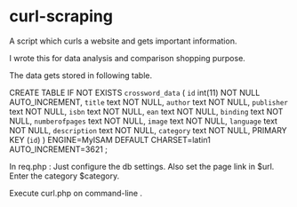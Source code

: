 curl-scraping
=============

A script which curls a website and gets important information.

I wrote this for data analysis and comparison shopping purpose.

The data gets stored in following table.

CREATE TABLE IF NOT EXISTS `crossword_data` (
  `id` int(11) NOT NULL AUTO_INCREMENT,
  `title` text NOT NULL,
  `author` text NOT NULL,
  `publisher` text NOT NULL,
  `isbn` text NOT NULL,
  `ean` text NOT NULL,
  `binding` text NOT NULL,
  `numberofpages` text NOT NULL,
  `image` text NOT NULL,
  `language` text NOT NULL,
  `description` text NOT NULL,
  `category` text NOT NULL,
  PRIMARY KEY (`id`)
) ENGINE=MyISAM  DEFAULT CHARSET=latin1 AUTO_INCREMENT=3621 ;


In req.php :
Just configure the db settings.
Also set the page link in $url.
Enter the category $category.

Execute curl.php on command-line .


